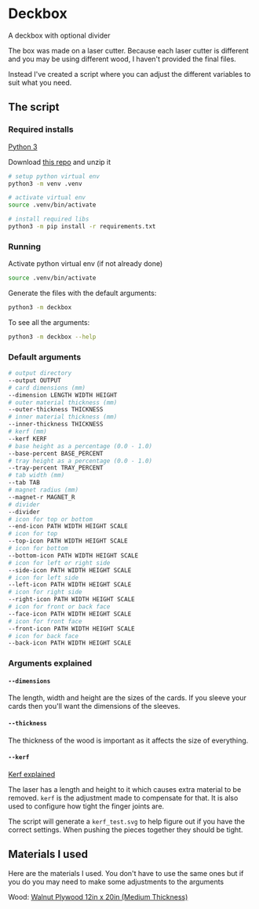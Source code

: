 # Deckbox

A deckbox with optional divider

The box was made on a laser cutter. Because each laser cutter is different and you may be using different wood, I haven't provided the final files.

Instead I've created a script where you can adjust the different variables to suit what you need.


## The script

### Required installs

[Python 3](https://wiki.python.org/moin/BeginnersGuide/Download)

Download [this repo](https://codeload.github.com/North101/deckbox/zip/refs/heads/main) and unzip it


```bash
# setup python virtual env
python3 -m venv .venv

# activate virtual env
source .venv/bin/activate

# install required libs
python3 -m pip install -r requirements.txt
```


### Running

Activate python virtual env (if not already done)
```bash
source .venv/bin/activate
```

Generate the files with the default arguments:
```bash
python3 -m deckbox
```

To see all the arguments:
```bash
python3 -m deckbox --help
```


### Default arguments

```bash
# output directory
--output OUTPUT
# card dimensions (mm)
--dimension LENGTH WIDTH HEIGHT
# outer material thickness (mm)
--outer-thickness THICKNESS
# inner material thickness (mm)
--inner-thickness THICKNESS
# kerf (mm)
--kerf KERF
# base height as a percentage (0.0 - 1.0)
--base-percent BASE_PERCENT
# tray height as a percentage (0.0 - 1.0)
--tray-percent TRAY_PERCENT
# tab width (mm)
--tab TAB
# magnet radius (mm)
--magnet-r MAGNET_R
# divider
--divider
# icon for top or bottom
--end-icon PATH WIDTH HEIGHT SCALE
# icon for top
--top-icon PATH WIDTH HEIGHT SCALE
# icon for bottom
--bottom-icon PATH WIDTH HEIGHT SCALE
# icon for left or right side
--side-icon PATH WIDTH HEIGHT SCALE
# icon for left side
--left-icon PATH WIDTH HEIGHT SCALE
# icon for right side
--right-icon PATH WIDTH HEIGHT SCALE
# icon for front or back face
--face-icon PATH WIDTH HEIGHT SCALE
# icon for front face
--front-icon PATH WIDTH HEIGHT SCALE
# icon for back face
--back-icon PATH WIDTH HEIGHT SCALE
```


### Arguments explained

#### `--dimensions`

The length, width and height are the sizes of the cards. If you sleeve your cards then you'll want the dimensions of the sleeves.


#### `--thickness`

The thickness of the wood is important as it affects the size of everything.


#### `--kerf`

[Kerf explained](https://community.glowforge.com/t/kerf-explained-hopefully/2917)

The laser has a length and height to it which causes extra material to be removed. `kerf` is the adjustment made to compensate for that. It is also used to configure how tight the finger joints are.

The script will generate a `kerf_test.svg` to help figure out if you have the correct settings. When pushing the pieces together they should be tight.


## Materials I used

Here are the materials I used. You don't have to use the same ones but if you do you may need to make some adjustments to the arguments

Wood: [Walnut Plywood 12in x 20in (Medium Thickness)](https://shop.glowforge.com/collections/plywood/products/walnut-plywood-finished)
